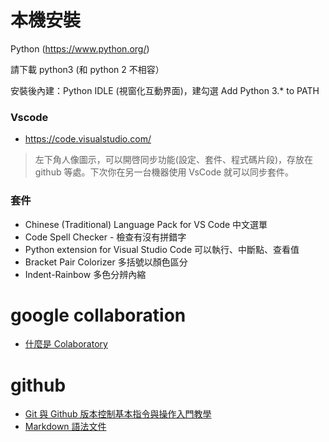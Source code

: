 # 本機安裝
Python  (https://www.python.org/)

請下載 python3 (和 python 2 不相容）

安裝後內建：Python IDLE (視窗化互動界面)，建勾選 Add Python 3.* to PATH 

### Vscode
* https://code.visualstudio.com/
> 左下角人像圖示，可以開啓同步功能(設定、套件、程式碼片段)，存放在 github 等處。下次你在另一台機器使用 VsCode 就可以同步套件。

### 套件
* Chinese (Traditional) Language Pack for VS Code 中文選單
* Code Spell Checker - 檢查有沒有拼錯字
* Python extension for Visual Studio Code  可以執行、中斷點、查看值
* Bracket Pair Colorizer  多括號以顏色區分
* Indent-Rainbow  多色分辨內縮


# google collaboration
* [什麼是 Colaboratory](https://colab.research.google.com/notebooks/intro.ipynb#recent=true)



# github
* [Git 與 Github 版本控制基本指令與操作入門教學](https://blog.techbridge.cc/2018/01/17/learning-programming-and-coding-with-python-git-and-github-tutorial/)
* [Markdown 語法文件](https://github.com/othree/markdown-syntax-zhtw)
